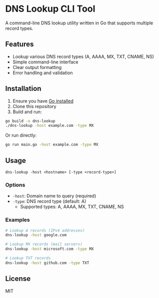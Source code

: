 # DNS Lookup CLI Tool

A command-line DNS lookup utility written in Go that supports multiple record types.

## Features

- Lookup various DNS record types (A, AAAA, MX, TXT, CNAME, NS)
- Simple command-line interface
- Clear output formatting
- Error handling and validation

## Installation

1. Ensure you have [Go installed](https://golang.org/doc/install)
2. Clone this repository
3. Build and run:

```bash
go build -o dns-lookup
./dns-lookup -host example.com -type MX
```

Or run directly:
```bash
go run main.go -host example.com -type MX
```

## Usage

```
dns-lookup -host <hostname> [-type <record-type>]
```

### Options

- `-host`: Domain name to query (required)
- `-type`: DNS record type (default: A)
  - Supported types: A, AAAA, MX, TXT, CNAME, NS

### Examples

```bash
# Lookup A records (IPv4 addresses)
dns-lookup -host google.com

# Lookup MX records (mail servers)
dns-lookup -host microsoft.com -type MX

# Lookup TXT records
dns-lookup -host github.com -type TXT
```

## License

MIT